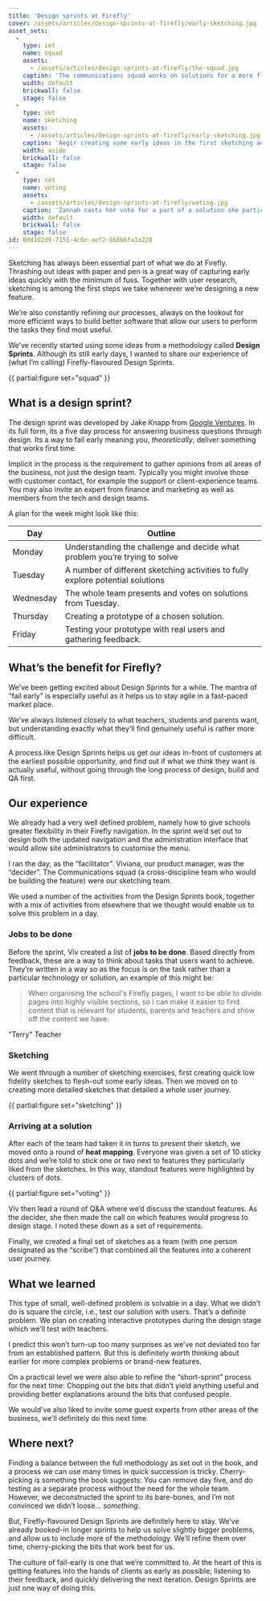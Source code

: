```yaml
---
title: 'Design sprints at Firefly'
cover: /assets/articles/design-sprints-at-firefly/early-sketching.jpg
asset_sets:
  -
    type: set
    name: squad
    assets:
      - /assets/articles/design-sprints-at-firefly/the-squad.jpg
    caption: 'The communications squad works on solutions for a more flexible navigation in Firefly'
    width: default
    brickwall: false
    stage: false
  -
    type: set
    name: sketching
    assets:
      - /assets/articles/design-sprints-at-firefly/early-sketching.jpg
    caption: 'Aegir creating some early ideas in the first sketching activity'
    width: aside
    brickwall: false
    stage: false
  -
    type: set
    name: voting
    assets:
      - /assets/articles/design-sprints-at-firefly/voting.jpg
    caption: 'Zannah casts her vote for a part of a solution she particularly likes'
    width: default
    brickwall: false
    stage: false
id: 8dd102d9-7151-4c6e-aef2-968b6fa1a228
---
```

Sketching has always been essential part of what we do at Firefly. Thrashing out ideas with paper and pen is a great way of capturing early ideas quickly with the minimum of fuss. Together with user research, sketching is among the first steps we take whenever we’re designing a new feature.

We’re also constantly refining our processes, always on the lookout for more efficient ways to build better software that allow our users to perform the tasks they find most useful. 

We’ve recently started using some ideas from a methodology called **Design Sprints**. Although its still early days, I wanted to share our experience of (what I’m calling) Firefly-flavoured Design Sprints.

{{ partial:figure set="squad" }}

## What is a design sprint?

The design sprint was developed by Jake Knapp from [Google Ventures](http://www.gv.com/sprint/). In its full form, its a five day process for answering business questions through design. Its a way to fail early meaning you, _theoretically_, deliver something that works first time.

Implicit in the process is the requirement to gather opinions from all areas of the business, not just the design team. Typically you might involve those with customer contact, for example the support or client-experience teams. You may also invite an expert from finance and marketing as well as members from the tech and design teams.

A plan for the week might look like this:

| Day | Outline |
| ----- | ----- |
| Monday | Understanding the challenge and decide what problem you’re trying to solve |
| Tuesday | A number of different sketching activities to fully explore potential solutions |
| Wednesday | The whole team presents and votes on solutions from Tuesday. |
| Thursday | Creating a prototype of a chosen solution. |
| Friday | Testing your prototype with real users and gathering feedback.


## What’s the benefit for Firefly?

We’ve been getting excited about Design Sprints for a while. The mantra of “fail early” is especially useful as it helps us to stay agile in a fast-paced market place.

We’ve always listened closely to what teachers, students and parents want, but understanding exactly what they’ll find genuinely useful is rather more difficult.

A process like Design Sprints helps us get our ideas in-front of customers at the earliest possible opportunity, and find out if what we *think* they want is actually useful, without going through the long process of design, build and QA first.

## Our experience

We already had a very well defined problem, namely how to give schools greater flexibility in their Firefly navigation. In the sprint we’d set out to design both the updated navigation and the administration interface that would allow site administrators to customise the menu.

I ran the day, as the “facilitator”. Viviana, our product manager, was the “decider”. The Communications squad (a cross-discipline team who would be building the feature) were our sketching team.

We used a number of the activities from the Design Sprints book, together with a mix of activities from elsewhere that we thought would enable us to solve this problem in a day.

### Jobs to be done

Before the sprint, Viv created a list of **jobs to be done**. Based directly from feedback, these are a way to think about tasks that users want to achieve. They’re written in a way so as the focus is on the task rather than a particular technology or solution, an example of this might be:

> When organising the school's Firefly pages, I want to be able to divide pages into highly visible sections, so I can make it easier to find content that is relevant for students, parents and teachers and show off the content we have.

"Terry" Teacher

### Sketching

We went through a number of sketching exercises, first creating quick low fidelity sketches to flesh-out some early ideas. Then we moved on to creating more detailed sketches that detailed a whole user journey.

{{ partial:figure set="sketching" }}

### Arriving at a solution

After each of the team had taken it in turns to present their sketch, we moved onto a round of **heat mapping**. Everyone was given a set of 10 sticky dots and we’re told to stick one or two next to features they particularly liked from the sketches. In this way, standout features were highlighted by clusters of dots.

{{ partial:figure set="voting" }}

Viv then lead a round of Q&A where we’d discuss the standout features. As the decider, she then made the call on which features would progress to design stage. I noted these down as a set of requirements.

Finally, we created a final set of sketches as a team (with one person designated as the “scribe”) that combined all the features into a coherent user journey.

## What we learned

This type of small, well-defined problem _is_ solvable in a day. What we didn’t do is square the circle, i.e., test our solution with users. That’s a definite problem. We plan on creating interactive prototypes during the design stage which we’ll test with teachers. 

I predict this won’t turn-up too many surprises as we’ve not deviated too far from an established pattern. But this is definitely worth thinking about earlier for more complex problems or brand-new features.

On a practical level we were also able to refine the “short-sprint” process for the next time: Chopping out the bits that didn’t yield anything useful and providing better explanations around the bits that confused people.

We would’ve also liked to invite some guest experts from other areas of the business, we’ll definitely do this next time.

## Where next?

Finding a balance between the full methodology as set out in the book, and a process we can use many times in quick succession is tricky. Cherry-picking _is_ something the book suggests: You can remove day five, and do testing as a separate process without the need for the whole team. However, we deconstructed the sprint to its bare-bones, and I’m not convinced we didn’t loose... *something*.

But, Firefly-flavoured Design Sprints are definitely here to stay. We’ve already booked-in longer sprints to help us solve slightly bigger problems, and allow us to include more of the methodology. We’ll refine them over time, cherry-picking the bits that work best for us. 

The culture of fail-early is one that we’re committed to. At the heart of this is getting features into the hands of clients as early as possible, listening to their feedback, and quickly delivering the next iteration. Design Sprints are just one way of doing this.